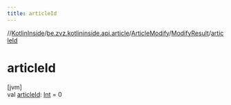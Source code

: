 ```yaml
---
title: articleId
---
```

//[KotlinInside](../../../../index.html)/[be.zvz.kotlininside.api.article](../../index.html)/[ArticleModify](../index.html)/[ModifyResult](index.html)/[articleId](article-id.html)



# articleId



[jvm]\
val [articleId](article-id.html): [Int](https://kotlinlang.org/api/latest/jvm/stdlib/kotlin/-int/index.html) = 0




